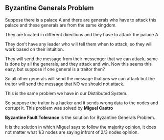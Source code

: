 ## Byzantine Generals Problem

Suppose there is a palace A and there are generals who have to attack this palace and these generals are from the same kingdom.

They are located in different directions and they have to attack the palace A.

They don't have any leader who will tell them when to attack, so they will work based on their intuition.

They will send the message from their messenger that we can attack, same is done by all the generals, and they attack and win. Now this seems this easy, but suppose if one general is a traitor then?

So all other generals will send the message that yes we can attack but the traitor will send the message that NO we should not attack.

This is the same problem we have in our Distributed  System. 

So suppose the traitor is a hacker and it sends wrong data to the nodes and corrupt it. This problem was solved by **Miguel Castro**

**Byzantine Fault Tolerance** is the solution for Byzantine Generals Problem.

It is the solution in which Miguel says to follow the majority opinion, it does not matter what 1/3 nodes are saying infront of 2/3 nodes opinion.
